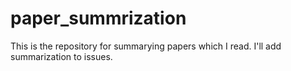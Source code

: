 # paper_summrization

This is the repository for summarying papers which I read.
I'll add summarization to issues.
